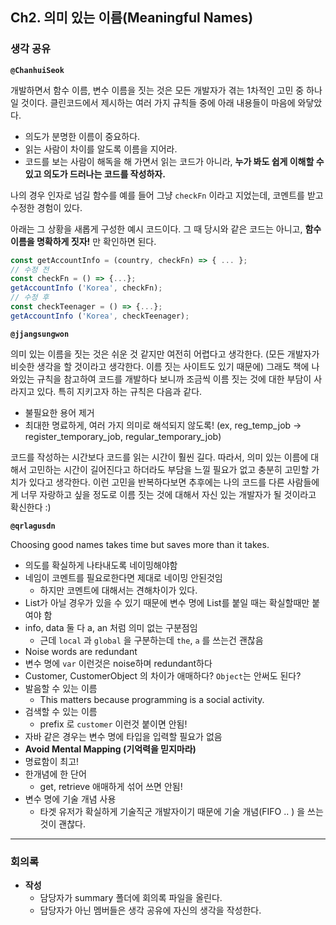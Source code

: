 ## **Ch2. 의미 있는 이름(Meaningful Names)**

### **생각 공유**

**`@ChanhuiSeok`**

개발하면서 함수 이름, 변수 이름을 짓는 것은 모든 개발자가 겪는 1차적인 고민 중 하나일 것이다. 클린코드에서 제시하는 여러 가지 규칙들 중에 아래 내용들이 마음에 와닿았다.
- 의도가 분명한 이름이 중요하다.
- 읽는 사람이 차이를 알도록 이름을 지어라.
- 코드를 보는 사람이 해독을 해 가면서 읽는 코드가 아니라, **누가 봐도 쉽게 이해할 수 있고 의도가 드러나는 코드를 작성하자.**

나의 경우 인자로 넘길 함수를 예를 들어 그냥 `checkFn` 이라고 지었는데, 코멘트를 받고 수정한 경험이 있다.

아래는 그 상황을 새롭게 구성한 예시 코드이다. 그 때 당시와 같은 코드는 아니고, **함수 이름을 명확하게 짓자!** 만 확인하면 된다.
```js
const getAccountInfo = (country, checkFn) => { ... };
// 수정 전
const checkFn = () => {...};
getAccountInfo ('Korea', checkFn);
// 수정 후
const checkTeenager = () => {...};
getAccountInfo ('Korea', checkTeenager);
```

**`@jjangsungwon`** 

의미 있는 이름을 짓는 것은 쉬운 것 같지만 여전히 어렵다고 생각한다. (모든 개발자가 비슷한 생각을 할 것이라고 생각한다. 이름 짓는 사이트도 있기 때문에) 그래도 책에 나와있는 규칙을 참고하여 코드를 개발하다 보니까 조금씩 이름 짓는 것에 대한 부담이 사라지고 있다. 특히 지키고자 하는 규칙은 다음과 같다.

- 불필요한 용어 제거
- 최대한 명료하게, 여러 가지 의미로 해석되지 않도록! (ex, reg_temp_job -> register_temporary_job, regular_temporary_job)

코드를 작성하는 시간보다 코드를 읽는 시간이 훨씬 길다. 따라서, 의미 있는 이름에 대해서 고민하는 시간이 길어진다고 하더라도 부담을 느낄 필요가 없고 충분히 고민할 가치가 있다고 생각한다. 이런 고민을 반복하다보면 추후에는 나의 코드를 다른 사람들에게 너무 자랑하고 싶을 정도로 이름 짓는 것에 대해서 자신 있는 개발자가 될 것이라고 확신한다 :) 

**`@qrlagusdn`** 

Choosing good names takes time but saves more than it takes.

- 의도를 확실하게 나타내도록 네이밍해야함
- 네임이 코멘트를 필요로한다면 제대로 네이밍 안된것임
    - 하지만 코멘트에 대해서는 견해차이가 있다.
- List가 아닐 경우가 있을 수 있기 때문에 변수 명에 List를 붙일 때는 확실할때만 붙여야 함
- info, data 둘 다 a, an 처럼 의미 없는 구분점임
    - 근데 `local` 과 `global` 을 구분하는데 `the`, `a` 를 쓰는건 괜찮음
- Noise words are redundant
- 변수 명에 `var` 이런것은 noise하며 redundant하다
- Customer, CustomerObject 의 차이가 애매하다? `Object`는 안써도 된다?
- 발음할 수 있는 이름
    - This matters because programming is a social activity.
- 검색할 수 있는 이름
    - prefix 로 `customer` 이런것 붙이면 안됨!
- 자바 같은 경우는 변수 명에 타입을 입력할 필요가 없음
- **Avoid Mental Mapping (기억력을 믿지마라)**
- 명료함이 최고!
- 한개념에 한 단어
    - get, retrieve 애매하게 섞어 쓰면 안됨!
- 변수 명에 기술 개념 사용
    - 타겟 유저가 확실하게 기술직군 개발자이기 때문에 기술 개념(FIFO .. ) 을 쓰는 것이 괜찮다.


---

### **회의록**

- **작성**
  - 담당자가 summary 폴더에 회의록 파일을 올린다.
  - 담당자가 아닌 멤버들은 생각 공유에 자신의 생각을 작성한다.


